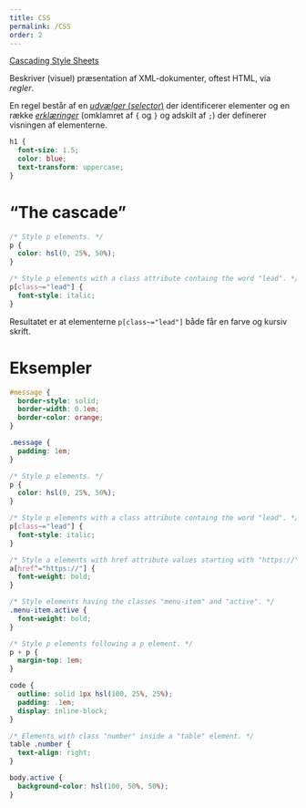 ```yaml
---
title: CSS
permalink: /CSS
order: 2
---
```


[Cascading Style Sheets](https://en.wikipedia.org/wiki/CSS)

Beskriver (visuel) præsentation af XML-dokumenter, oftest HTML, via *regler*.

En regel består af en [*udvælger*
(*selector*)](https://en.wikipedia.org/wiki/CSS#Selector) der identificerer
elementer og en række
[*erklæringer*](https://en.wikipedia.org/wiki/CSS#Declaration_block) (omklamret
af `{` og `}` og adskilt af `;`) der definerer visningen af elementerne.

<!-- text-snippet(src="examples/styles.css" from='h1' to="}") -->
```css
h1 {
  font-size: 1.5;
  color: blue;
  text-transform: uppercase;
}
```
<!-- end-text-snippet -->

# “The cascade”

<!-- text-snippet(src="examples/styles.css" from="21" to="+8") -->
```css
/* Style p elements. */
p {
  color: hsl(0, 25%, 50%);
}

/* Style p elements with a class attribute containg the word "lead". */
p[class~="lead"] {
  font-style: italic;
}
```
<!-- end-text-snippet -->

Resultatet er at elementerne `p[class~="lead"]` både får en farve og kursiv skrift.

# Eksempler

<!-- text-snippet(src="examples/styles.css" from='#message') -->
```css
#message {
  border-style: solid;
  border-width: 0.1em;
  border-color: orange;
}

.message {
  padding: 1em;
}

/* Style p elements. */
p {
  color: hsl(0, 25%, 50%);
}

/* Style p elements with a class attribute containg the word "lead". */
p[class~="lead"] {
  font-style: italic;
}

/* Style a elements with href attribute values starting with "https://". */
a[href^="https://"] {
  font-weight: bold;
}

/* Style elements having the classes "menu-item" and "active". */
.menu-item.active {
  font-weight: bold;
}

/* Style p elements following a p element. */
p + p {
  margin-top: 1em;
}

code {
  outline: solid 1px hsl(100, 25%, 25%);
  padding: .1em;
  display: inline-block;
}

/* Elements with class "number" inside a "table" element. */
table .number {
  text-align: right;
}

body.active {
  background-color: hsl(100, 50%, 50%);
}

```
<!-- end-text-snippet -->
